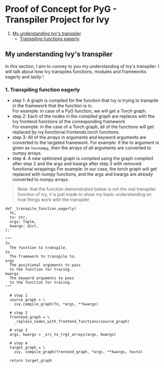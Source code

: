 # Proof of Concept for PyG - Transpiler Project for Ivy

1. [My understanding Ivy's transpiler](https://github.com/harshxtanwar/harshwardhantanwarPOC/edit/main/README.md#my-understanding-ivys-transpiler)
   - [Transpiling functions eagerly](https://github.com/harshxtanwar/harshwardhantanwarPOC/edit/main/README.md#1-transpiling-functions-eagerly)

## My understanding Ivy's transpiler
In this section, I aim to convey to you my understanding of Ivy's transpiler. I will talk about how
Ivy transpiles functions, modules and frameworks eagerly and lazily !

### 1. Transpiling function eagerly
- step 1: A graph is compiled for the function that Ivy is trying to transpile in the framework that the function is in.  
          For example: in case of a PyG function, we will get a Torch graph.  
- step 2: Each of the nodes in the compiled graph are replaces with the Ivy frontend functions of the corresponding framework  
          For example: in the case of a Torch graph, all of the functions will get replaced by ivy.functional.frontends.torch functions.  
- step 3: All of the arrays in arguments and keyword arguments are converted to the targeted framework.
          For example: if the to argument is given as `to=numpy`, then the arrays of all arguments are converted to numpy arrays.
- step 4: A new optimized graph is compiled using the graph compiled after step 2 and the args and kwargs after step 3 with removed functional wrappings
          For example: In our case, the torch graph will get replaced with numpy functions, and the args and kwargs are already converted to numpy arrays.
          
> Note: that the function demonstrated below is not the real transpiler function of ivy, it is just made to show my basic understanding on how things work 
> with the transpiler
```
def _transpile_function_eagerly(
  fn,
  to: str,
  args: Tuple,
  kwargs: dict,
):
 
"""
fn
  The function to transpile.
to
  The framework to transpile to.
args
  The positional arguments to pass
  to the function for tracing.
kwargs
  The keyword arguments to pass
  to the function for tracing.
"""
  
  # step 1
  source_graph = \
    ivy.compile_graph(fn, *args, **kwargs)
  
  # step 2
  frontend_graph = \
    _replace_nodes_with_frontend_functions(source_graph)
  
  # step 3
  args, kwargs = _src_to_trgt_arrays(args, kwargs)
  
  # step 4 
  target_graph = \
    ivy. compile_graph(frontend_graph, *args, **kwargs, to=to)

  return target_graph

```
 
